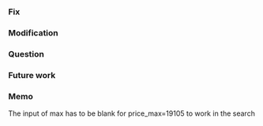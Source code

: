 ### Fix

### Modification

### Question

### Future work

### Memo

The input of max has to be blank for price_max=19105 to work in the search
